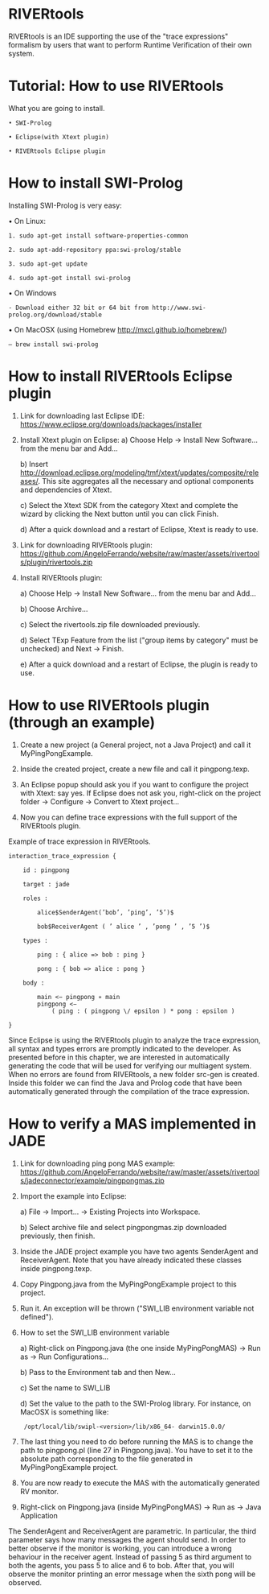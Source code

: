 # RIVERtools

RIVERtools is an IDE supporting the use of the "trace expressions" formalism by users that want to perform Runtime Verification of their own system.

# Tutorial: How to use RIVERtools

What you are going to install.

	• SWI-Prolog
  
	• Eclipse(with Xtext plugin) 
  
	• RIVERtools Eclipse plugin

# How to install SWI-Prolog

Installing SWI-Prolog is very easy:

  • On Linux:
  
    1. sudo apt-get install software-properties-common
    
    2. sudo apt-add-repository ppa:swi-prolog/stable
    
    3. sudo apt-get update
    
    4. sudo apt-get install swi-prolog
    
  • On Windows
  
    - Download either 32 bit or 64 bit from http://www.swi-prolog.org/download/stable
    
  • On MacOSX (using Homebrew  http://mxcl.github.io/homebrew/) 
  
    – brew install swi-prolog
    
# How to install RIVERtools Eclipse plugin

1. Link for downloading last Eclipse IDE: 
   https://www.eclipse.org/downloads/packages/installer

2. Install Xtext plugin on Eclipse:
	a) Choose Help -> Install New Software... from the menu bar and Add...
	
	b) Insert http://download.eclipse.org/modeling/tmf/xtext/updates/composite/releases/. This site aggregates all the necessary and optional components and dependencies of Xtext.
	
	c) Select the Xtext SDK from the category Xtext and complete the wizard by clicking the Next button until you can click Finish.
	
	d) After a quick download and a restart of Eclipse, Xtext is ready to use.
 
 3. Link for downloading RIVERtools plugin:
    https://github.com/AngeloFerrando/website/raw/master/assets/rivertools/plugin/rivertools.zip
    
 4. Install RIVERtools plugin:
 	
	a) Choose Help -> Install New Software... from the menu bar and Add...
	
	b) Choose Archive...
	
	c) Select the rivertools.zip file downloaded previously.
	
	d) Select TExp Feature from the list ("group items by category" must be unchecked) and Next -> Finish.
	
	e) After a quick download and a restart of Eclipse, the plugin is ready to use.
  
# How to use RIVERtools plugin (through an example)

1. Create a new project (a General project, not a Java Project) and call it MyPingPongExample.

2. Inside the created project, create a new file and call it pingpong.texp.

3. An Eclipse popup should ask you if you want to configure the project with Xtext: say yes. If Eclipse does not ask you, right-click on the project folder -> Configure -> Convert to Xtext project...

4. Now you can define trace expressions with the full support of the RIVERtools plugin.

Example of trace expression in RIVERtools.

	interaction_trace_expression { 
		
		id : pingpong
		
		target : jade 
		
		roles : 
		
			alice$SenderAgent(’bob’, ’ping’, ’5’)$ 
		
			bob$ReceiverAgent ( ’ alice ’ , ’pong ’ , ’5 ’)$
		
		types : 
		
			ping : { alice => bob : ping } 
			
			pong : { bob => alice : pong }
			
		body :
		
			main <− pingpong ∗ main 
			pingpong <−
				( ping : ( pingpong \/ epsilon ) * pong : epsilon )
		
	}

Since Eclipse is using the RIVERtools plugin to analyze the trace expression, all syntax and types errors are promptly indicated to the developer. As presented before in this chapter, we are interested in automatically generating the code that will be used for verifying our multiagent system. When no errors are found from RIVERtools, a new folder src-gen is created. Inside this folder we can find the Java and Prolog code that have been automatically generated through the compilation of the trace expression.

# How to verify a MAS implemented in JADE

1. Link for downloading ping pong MAS example: 
https://github.com/AngeloFerrando/website/raw/master/assets/rivertools/jadeconnector/example/pingpongmas.zip

2. Import the example into Eclipse:

	a) File -> Import... -> Existing Projects into Workspace.
	
	b) Select archive file and select pingpongmas.zip downloaded previously, then finish.
  
3. Inside the JADE project example you have two agents SenderAgent and ReceiverAgent. Note that you have already indicated these classes inside pingpong.texp.

4. Copy Pingpong.java from the MyPingPongExample project to this project.

5. Run it. An exception will be thrown ("SWI_LIB environment variable not defined").

6. How to set the SWI_LIB environment variable

	a) Right-click on Pingpong.java (the one inside MyPingPongMAS) -> Run as -> Run Configurations...
	
	b) Pass to the Environment tab and then New...
	
	c) Set the name to SWI_LIB
	
	d) Set the value to the path to the SWI-Prolog library. For instance, on MacOSX is something like:
	
		/opt/local/lib/swipl-<version>/lib/x86_64- darwin15.0.0/
  
7. The last thing you need to do before running the MAS is to change the path to pingpong.pl (line 27 in Pingpong.java). You have to set it to the absolute path corresponding to the file generated in MyPingPongExample project.

8. You are now ready to execute the MAS with the automatically generated RV monitor.

9. Right-click on Pingpong.java (inside MyPingPongMAS) -> Run as -> Java Application

The SenderAgent and ReceiverAgent are parametric. In particular, the third parameter says how many messages the agent should send. In order to better observe if the monitor is working, you can introduce a wrong behaviour in the receiver agent. Instead of passing 5 as third argument to both the agents, you pass 5 to alice and 6 to bob. After that, you will observe the monitor printing an error message when the sixth pong will be observed.



